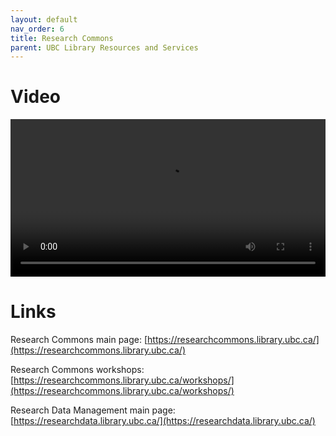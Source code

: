 ```yaml
---
layout: default
nav_order: 6
title: Research Commons
parent: UBC Library Resources and Services
---
```


# Video

<video controls="controls" name="GRAD student orientation to the library - part 4" width="100%" src="content/GRAD student orientation to the library - part 4 - burned in captions.mp4"></video>

# Links

Research Commons main page: [https://researchcommons.library.ubc.ca/](https://researchcommons.library.ubc.ca/)

Research Commons workshops: [https://researchcommons.library.ubc.ca/workshops/](https://researchcommons.library.ubc.ca/workshops/) 

Research Data Management main page: [https://researchdata.library.ubc.ca/](https://researchdata.library.ubc.ca/)
